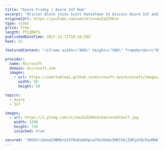 ```yaml
---
title: "Azure Friday | Azure IoT Hub"
excerpt: "Olivier Bloch joins Scott Hanselman to discuss Azure IoT and how it is more than just about connecting IoT devices and sending telemetry to the Cloud. They also talk about Azure IoT device topics such as twins, provisioning, and lifecycle management.  For more information, see:  Azure IoT Hub - http://aka.ms/azureiotgetstarted"
originalUrl: https://youtube.com/watch?v=smuZaZZXKsU
type: video
price: Free
length: PT11M47S
publishedDateTime: 2017-12-11T18:16:28Z
heat: 51

featuredContent: "<iframe width=\"800\" height=\"500\" frameborder=\"0\" src=\"https://www.youtube.com/embed/smuZaZZXKsU\" allow=\"accelerometer; autoplay; encrypted-media; gyroscope; picture-in-picture\" allowfullscreen></iframe>"

provider:
  name: Microsoft
  domain: microsoft.com
  images:
    - url: https://smartableai.github.io/microsoft-azure/assets/images/organizations/microsoft.com-50x50.jpg
      width: 50
      height: 50

topics:
  - Azure
  - IoT

images:
  - url: https://i.ytimg.com/vi/smuZaZZXKsU/maxresdefault.jpg
    width: 1280
    height: 720
    isCached: true

secured: "JNV5VriDeowCHBMbn2d1fRoBzA8Xpcw7GV2EmQz5MECUGjZURjd3QcPwuMA6lk0b5APqf7hQG6cQOP3hQTF764PYemZ9+NY8Cy0Q+vt+4ZXVk2NtiaC3wggOXUq8GvUBJisxGZQCqRzDrpvKSuQUary+v2t02RfBz5R2DoDf/nanDwTyVJkV4H1SIcMmtckUk8TjzKQ11r5c4wGJP8NZe4tF+0L4TysT7mU8Ma7bYmCvpNeqf0jnRrxlsKULtcUQ365yp8TT7Gs3BInbiWyyZZbW+8GWbQNrsec9MGBIveahHSzj3ZlLRd6BUBJShdp0en3vVHE80ROa5J0C5cnhUDfFvHqksBebQVdCWkJpyc6DHWnOmdVXh6NKy1CnTJpQye25hN6AGjhT6OOSvR+SMBj2wKrKv1E+xU6E72Gd6RE=;QEPkPCsE4ylRq+0laPBuOQ=="
---
```


